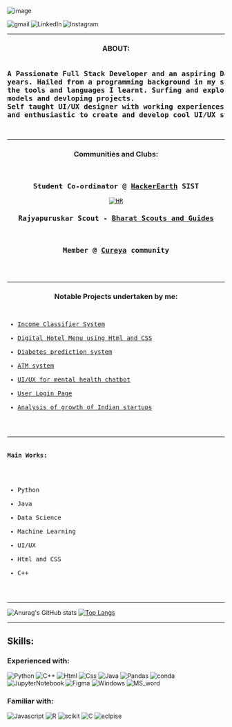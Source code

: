 ![image](https://user-images.githubusercontent.com/86396701/133918503-4ae3897e-4249-48d4-9e15-35ece2cb1726.png)

<a href="mailto:yashwant091827@gmail.com "><img align="left" alt="gmail" src="https://img.shields.io/badge/Gmail-D14836?style=for-the-badge&logo=gmail&logoColor=white"/></a>
<a href="https://www.linkedin.com/in/yashwant-saiarjun-s-v-478794197/"><img  align="left" alt="LinkedIn" src="https://img.shields.io/badge/linkedin-%230077B5.svg?style=for-the-badge&logo=linkedin&logoColor=white"/></a>
<a href="https://www.instagram.com/_thearjunsai_/"><img align="left" alt="Instagram" src="https://img.shields.io/badge/Instagram-%23E4405F.svg?style=for-the-badge&logo=Instagram&logoColor=white"/></a>
<br>
<hr>

<h3 align="center">ABOUT:</h3>
<pre>
<h3>A Passionate Full Stack Developer and an aspiring Data Scientist having coding experiences of 4+
years. Hailed from a programming background in my school. Experience in developing projects from 
the tools and languages I learnt. Surfing and exploring through Data Science and machine learning
models and devloping projects.
Self taught UI/UX designer with working experiences and a good knowledge of using Figma. Curious
and enthusiastic to create and develop cool UI/UX stuffs.</h3>
</pre>
<hr>
<h3 align="center">Communities and Clubs:</h3>
<pre>
<div align="center">
<h3>Student Co-ordinator @ <a href="https://www.hackerearth.com/">HackerEarth</a> SIST</h3><a href=""><img alt="HR" src="https://img.shields.io/badge/HackerEarth-%232C3454.svg?style=for-the-badge&logo=HackerEarth&logoColor=Blue"></a>
<h3>Rajyapuruskar Scout - <a href="http://www.bsgindia.org/ ">Bharat Scouts and Guides</a></h3>
<h3>Member @ <a href="https://www.cureya.in/">Cureya</a> community</h3>
</div>
</pre>
<hr>


<h3 align="center">Notable Projects undertaken by me:</h3>
<div>
<pre>
<ul>
<li><a href="https://github.com/YashwantSaiarjun/Income-Classifier-System">Income Classifier System</a></li>
<li><a href="https://github.com/YashwantSaiarjun/Digitel-Hotel-Menu">Digital Hotel Menu using Html and CSS</a></li>
<li><a href="https://github.com/YashwantSaiarjun/Diabetes-prediction-System">Diabetes prediction system</a></li>
<li><a href="https://github.com/YashwantSaiarjun/ATM-System">ATM system</a></li>
<li><a href="https://github.com/YashwantSaiarjun?tab=projects">UI/UX for mental health chatbot</a></li>
<li><a href="https://github.com/YashwantSaiarjun/User-Login-page">User Login Page</a></li>
<li><a href="https://github.com/YashwantSaiarjun/Analysizing-the-growth-of-Indain-startups">Analysis of growth of Indian startups</a></li>
</ul>
</pre>
 <hr>
 
<pre>
<h4>Main Works:</h4>
<ul>
<li>Python</li>
<li>Java</li>
<li>Data Science</li>
<li>Machine Learning</li>
<li>UI/UX</li>
<li>Html and CSS</li>
<li>C++</li>
</ul>
</pre>
<hr>


![Anurag's GitHub stats](https://github-readme-stats.vercel.app/api?username=YashwantSaiarjun&show_icons=true&theme=radical)
  [![Top Langs](https://github-readme-stats.vercel.app/api/top-langs/?username=YashwantSSaiarjun&layout=compact)](https://github.com/YashwantSaiarjun?tab=repositories)




<hr>
<h2>Skills:</h2>
<h3>Experienced with:</h3>

<img alt="Python" src="https://img.shields.io/badge/python-3670A0?style=for-the-badge&logo=python&logoColor=ffdd54"/>
<img alt="C++" src="https://img.shields.io/badge/c++-%2300599C.svg?style=for-the-badge&logo=c%2B%2B&logoColor=white"/>
<img alt="Html" src="https://img.shields.io/badge/html5-%23E34F26.svg?style=for-the-badge&logo=html5&logoColor=white"/>
<img alt="Css" src="https://img.shields.io/badge/css3-%231572B6.svg?style=for-the-badge&logo=css3&logoColor=white"/>
<img alt="Java" src="https://img.shields.io/badge/java-%23ED8B00.svg?style=for-the-badge&logo=java&logoColor=white"/>
<img alt="Pandas" src="https://img.shields.io/badge/pandas-%23150458.svg?style=for-the-badge&logo=pandas&logoColor=white"/>
 <img alt="conda" src="https://img.shields.io/badge/conda-342B029.svg?style=for-the-badge&logo=anaconda&logoColor=white"/>
<img alt="JupyterNotebook" src="https://img.shields.io/badge/jupyter-%23FA0F00.svg?style=for-the-badge&logo=jupyter&logoColor=white"/>
<img alt="Figma" src="https://img.shields.io/badge/figma-%23F24E1E.svg?style=for-the-badge&logo=figma&logoColor=white"/>

<img alt="Windows" src="https://img.shields.io/badge/Windows-0078D6?style=for-the-badge&logo=windows&logoColor=white"/>
<img alt="MS_word" src="https://img.shields.io/badge/Microsoft_Word-2B579A?style=for-the-badge&logo=microsoft-word&logoColor=white"/>
 
 <h3>Familiar with:</h3>
 <img alt="Javascript" src="https://img.shields.io/badge/javascript-%23323330.svg?style=for-the-badge&logo=javascript&logoColor=%23F7DF1E"/>
 <img alt="R" src="https://img.shields.io/badge/r-%23276DC3.svg?style=for-the-badge&logo=r&logoColor=white)"/>
 <img alt="scikit" src="https://img.shields.io/badge/scikit--learn-%23F7931E.svg?style=for-the-badge&logo=scikit-learn&logoColor=white"/>
 <img alt="C" src="https://img.shields.io/badge/c-%2300599C.svg?style=for-the-badge&logo=c&logoColor=white"/>
 <img alt="eclpise" src="https://img.shields.io/badge/Eclipse-FE7A16.svg?style=for-the-badge&logo=Eclipse&logoColor=white"/>
 





